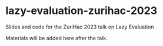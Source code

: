 # lazy-evaluation-zurihac-2023
Slides and code for the ZuriHac 2023 talk on Lazy Evaluation

Materials will be added here after the talk.
